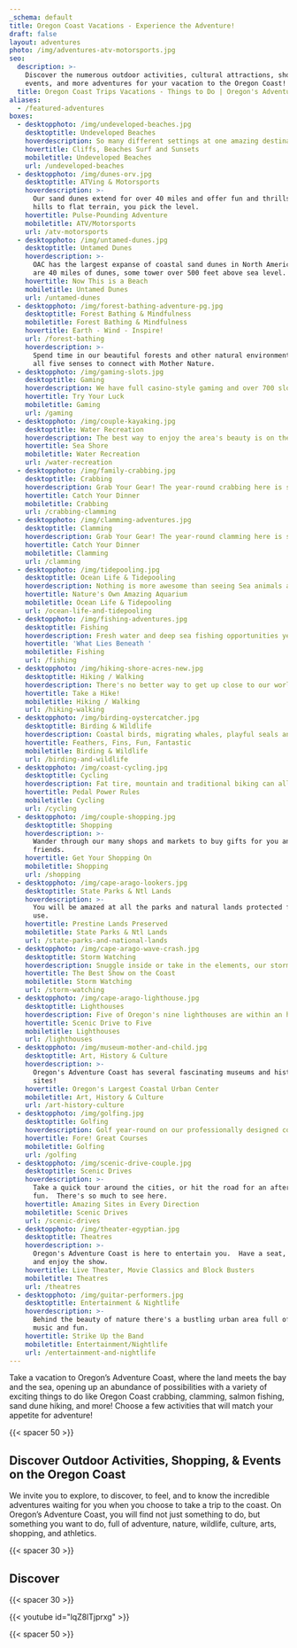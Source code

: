 ```yaml
---
_schema: default
title: Oregon Coast Vacations - Experience the Adventure!
draft: false
layout: adventures
photo: /img/adventures-atv-motorsports.jpg
seo:
  description: >-
    Discover the numerous outdoor activities, cultural attractions, shopping,
    events, and more adventures for your vacation to the Oregon Coast!
  title: Oregon Coast Trips Vacations - Things to Do | Oregon's Adventure Coast
aliases:
  - /featured-adventures
boxes:
  - desktopphoto: /img/undeveloped-beaches.jpg
    desktoptitle: Undeveloped Beaches
    hoverdescription: So many different settings at one amazing destination!
    hovertitle: Cliffs, Beaches Surf and Sunsets
    mobiletitle: Undeveloped Beaches
    url: /undeveloped-beaches
  - desktopphoto: /img/dunes-orv.jpg
    desktoptitle: ATVing & Motorsports
    hoverdescription: >-
      Our sand dunes extend for over 40 miles and offer fun and thrills.  From
      hills to flat terrain, you pick the level.
    hovertitle: Pulse-Pounding Adventure
    mobiletitle: ATV/Motorsports
    url: /atv-motorsports
  - desktopphoto: /img/untamed-dunes.jpg
    desktoptitle: Untamed Dunes
    hoverdescription: >-
      OAC has the largest expanse of coastal sand dunes in North America. There
      are 40 miles of dunes, some tower over 500 feet above sea level.
    hovertitle: Now This is a Beach
    mobiletitle: Untamed Dunes
    url: /untamed-dunes
  - desktopphoto: /img/forest-bathing-adventure-pg.jpg
    desktoptitle: Forest Bathing & Mindfulness
    mobiletitle: Forest Bathing & Mindfulness
    hovertitle: Earth - Wind - Inspire!
    url: /forest-bathing
    hoverdescription: >-
      Spend time in our beautiful forests and other natural environments and use
      all five senses to connect with Mother Nature.
  - desktopphoto: /img/gaming-slots.jpg
    desktoptitle: Gaming
    hoverdescription: We have full casino-style gaming and over 700 slots right in town.
    hovertitle: Try Your Luck
    mobiletitle: Gaming
    url: /gaming
  - desktopphoto: /img/couple-kayaking.jpg
    desktoptitle: Water Recreation
    hoverdescription: The best way to enjoy the area's beauty is on the water.
    hovertitle: Sea Shore
    mobiletitle: Water Recreation
    url: /water-recreation
  - desktopphoto: /img/family-crabbing.jpg
    desktoptitle: Crabbing
    hoverdescription: Grab Your Gear! The year-round crabbing here is second to none.
    hovertitle: Catch Your Dinner
    mobiletitle: Crabbing
    url: /crabbing-clamming
  - desktopphoto: /img/clamming-adventures.jpg
    desktoptitle: Clamming
    hoverdescription: Grab Your Gear! The year-round clamming here is second to none.
    hovertitle: Catch Your Dinner
    mobiletitle: Clamming
    url: /clamming
  - desktopphoto: /img/tidepooling.jpg
    desktoptitle: Ocean Life & Tidepooling
    hoverdescription: Nothing is more awesome than seeing Sea animals and plants on the beach.
    hovertitle: Nature's Own Amazing Aquarium
    mobiletitle: Ocean Life & Tidepooling
    url: /ocean-life-and-tidepooling
  - desktopphoto: /img/fishing-adventures.jpg
    desktoptitle: Fishing
    hoverdescription: Fresh water and deep sea fishing opportunities year 'round
    hovertitle: 'What Lies Beneath '
    mobiletitle: Fishing
    url: /fishing
  - desktopphoto: /img/hiking-shore-acres-new.jpg
    desktoptitle: Hiking / Walking
    hoverdescription: There's no better way to get up close to our world famous scenery.
    hovertitle: Take a Hike!
    mobiletitle: Hiking / Walking
    url: /hiking-walking
  - desktopphoto: /img/birding-oystercatcher.jpg
    desktoptitle: Birding & Wildlife
    hoverdescription: Coastal birds, migrating whales, playful seals and sea lions abound.
    hovertitle: Feathers, Fins, Fun, Fantastic
    mobiletitle: Birding & Wildlife
    url: /birding-and-wildlife
  - desktopphoto: /img/coast-cycling.jpg
    desktoptitle: Cycling
    hoverdescription: Fat tire, mountain and traditional biking can all be done at OAC.
    hovertitle: Pedal Power Rules
    mobiletitle: Cycling
    url: /cycling
  - desktopphoto: /img/couple-shopping.jpg
    desktoptitle: Shopping
    hoverdescription: >-
      Wander through our many shops and markets to buy gifts for you and your
      friends.
    hovertitle: Get Your Shopping On
    mobiletitle: Shopping
    url: /shopping
  - desktopphoto: /img/cape-arago-lookers.jpg
    desktoptitle: State Parks & Ntl Lands
    hoverdescription: >-
      You will be amazed at all the parks and natural lands protected for your
      use.
    hovertitle: Prestine Lands Preserved
    mobiletitle: State Parks & Ntl Lands
    url: /state-parks-and-national-lands
  - desktopphoto: /img/cape-arago-wave-crash.jpg
    desktoptitle: Storm Watching
    hoverdescription: Snuggle inside or take in the elements, our storms are breathtaking.
    hovertitle: The Best Show on the Coast
    mobiletitle: Storm Watching
    url: /storm-watching
  - desktopphoto: /img/cape-arago-lighthouse.jpg
    desktoptitle: Lighthouses
    hoverdescription: Five of Oregon's nine lighthouses are within an hours drive.
    hovertitle: Scenic Drive to Five
    mobiletitle: Lighthouses
    url: /lighthouses
  - desktopphoto: /img/museum-mother-and-child.jpg
    desktoptitle: Art, History & Culture
    hoverdescription: >-
      Oregon's Adventure Coast has several fascinating museums and historical
      sites!
    hovertitle: Oregon's Largest Coastal Urban Center
    mobiletitle: Art, History & Culture
    url: /art-history-culture
  - desktopphoto: /img/golfing.jpg
    desktoptitle: Golfing
    hoverdescription: Golf year-round on our professionally designed courses.
    hovertitle: Fore! Great Courses
    mobiletitle: Golfing
    url: /golfing
  - desktopphoto: /img/scenic-drive-couple.jpg
    desktoptitle: Scenic Drives
    hoverdescription: >-
      Take a quick tour around the cities, or hit the road for an afternoon of
      fun.  There's so much to see here.
    hovertitle: Amazing Sites in Every Direction
    mobiletitle: Scenic Drives
    url: /scenic-drives
  - desktopphoto: /img/theater-egyptian.jpg
    desktoptitle: Theatres
    hoverdescription: >-
      Oregon's Adventure Coast is here to entertain you.  Have a seat, sit back
      and enjoy the show.
    hovertitle: Live Theater, Movie Classics and Block Busters
    mobiletitle: Theatres
    url: /theatres
  - desktopphoto: /img/guitar-performers.jpg
    desktoptitle: Entertainment & Nightlife
    hoverdescription: >-
      Behind the beauty of nature there's a bustling urban area full of live
      music and fun.
    hovertitle: Strike Up the Band
    mobiletitle: Entertainment/Nightlife
    url: /entertainment-and-nightlife
---
```

Take a vacation to Oregon’s Adventure Coast, where the land meets the bay and the sea, opening up an abundance of possibilities with a variety of exciting things to do like Oregon Coast crabbing, clamming, salmon fishing, sand dune hiking, and more! Choose a few activities that will match your appetite for adventure!

{{< spacer 50 >}}

## Discover Outdoor Activities, Shopping, & Events on the Oregon Coast

We invite you to explore, to discover, to feel, and to know the incredible adventures waiting for you when you choose to take a trip to the coast. On Oregon’s Adventure Coast, you will find not just something to do, but something you want to do, full of adventure, nature, wildlife, culture, arts, shopping, and athletics.

{{< spacer 30 >}}

## Discover

{{< spacer 30 >}}

{{< youtube id="lqZ8lTjprxg" >}}

{{< spacer 50 >}}